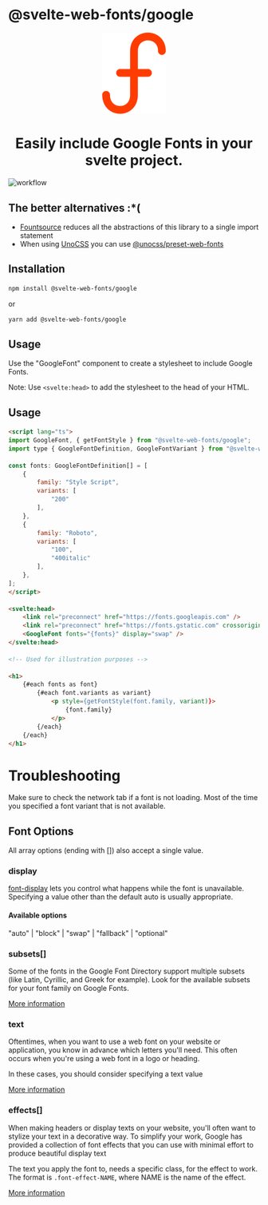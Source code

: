 # @svelte-web-fonts/google

<p align="center">
    <img src="https://raw.githubusercontent.com/SvelteWebFonts/google/main/assets/Project-Logo.png" width="128"/>
    <h1 align="center">Easily include Google Fonts in your svelte project.</h1>
</p>

![workflow](https://github.com/SvelteWebFonts/google/actions/workflows/node.js.yml/badge.svg)

## The better alternatives :*(

- [Fountsource](https://fontsource.org/) reduces all the abstractions of this library to a single import statement
- When using [UnoCSS](https://github.com/antfu/unocss) you can use [@unocss/preset-web-fonts](https://github.com/antfu/unocss/tree/main/packages/preset-web-fonts)

## Installation

```bash
npm install @svelte-web-fonts/google
```

or

```bash
yarn add @svelte-web-fonts/google
```

## Usage

Use the "GoogleFont" component to create a stylesheet to include Google Fonts.

Note: Use `<svelte:head>` to add the stylesheet to the head of your HTML.

## Usage

```html
<script lang="ts">
import GoogleFont, { getFontStyle } from "@svelte-web-fonts/google";
import type { GoogleFontDefinition, GoogleFontVariant } from "@svelte-web-fonts/google";

const fonts: GoogleFontDefinition[] = [
    {
        family: "Style Script",
        variants: [
            "200"
        ],
    },
    {
        family: "Roboto",
        variants: [
            "100",
            "400italic"
        ],
    },
];
</script>

<svelte:head>
    <link rel="preconnect" href="https://fonts.googleapis.com" />
    <link rel="preconnect" href="https://fonts.gstatic.com" crossorigin />
    <GoogleFont fonts="{fonts}" display="swap" />
</svelte:head>

<!-- Used for illustration purposes -->

<h1>
    {#each fonts as font}
        {#each font.variants as variant}
            <p style={getFontStyle(font.family, variant)}>
                {font.family}
            </p>
        {/each}
    {/each}
</h1>
```

# Troubleshooting

Make sure to check the network tab if a font is not loading. Most of the time you specified a font variant that is not available.

## Font Options

All array options (ending with []) also accept a single value.

### **display**

[font-display](https://developers.google.com/fonts/docs/getting_started#use_font-display) lets you control what happens while the font is unavailable. Specifying a value other than the default auto is usually appropriate.

#### Available options

"auto" | "block" | "swap" | "fallback" | "optional"

### **subsets[]**

Some of the fonts in the Google Font Directory support multiple subsets (like Latin, Cyrillic, and Greek for example). Look for the available subsets for your font family on Google Fonts.

[More information](https://developers.google.com/fonts/docs/getting_started#specifying_script_subsets)

### **text**

Oftentimes, when you want to use a web font on your website or application, you know in advance which letters you'll need. This often occurs when you're using a web font in a logo or heading.

In these cases, you should consider specifying a text value

[More information](https://developers.google.com/fonts/docs/getting_started#optimizing_your_font_requests)

### **effects[]**

When making headers or display texts on your website, you'll often want to stylize your text in a decorative way. To simplify your work, Google has provided a collection of font effects that you can use with minimal effort to produce beautiful display text

The text you apply the font to, needs a specific class, for the effect to work. The format is `.font-effect-NAME`, where NAME is the name of the effect.

[More information](https://developers.google.com/fonts/docs/getting_started#enabling_font_effects_beta)
